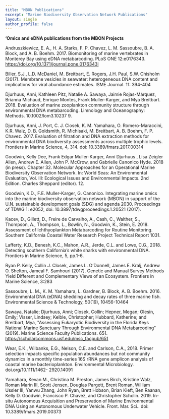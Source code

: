 ```yaml
---
title: "MBON Publications"
excerpt: "Marine Biodiversity Observation Network Publications"
layout: single
author_profile: false
---
```

**‘Omics and eDNA publications from the MBON Projects**

Andruszkiewicz, E. A., H. A. Starks, F. P. Chavez, L. M. Sassoubre, B. A. Block, and A. B. Boehm. 2017\. Biomonitoring of marine vertebrates in Monterey Bay using eDNA metabarcoding. PLoS ONE 12:e0176343\. https://doi.org/10.1371/journal.pone.0176343l

Biller, S.J., L.D. McDaniel, M. Breitbart, E. Rogers, J.H. Paul, S.W. Chisholm (2017). Membrane vesicles in seawater: heterogeneous DNA content and implications for viral abundance estimates. ISME Journal. 11: 394-404

Djurhuus, Anni, Kathleen Pitz, Natalie A. Sawaya, Jaimie Rojas-Márquez, Brianna Michaud, Enrique Montes, Frank Muller-Karger, and Mya Breitbart. 2018\. Evaluation of marine zooplankton community structure through environmental DNA metabarcoding. Limnology and Oceanography: Methods. 10.1002/lom3.10237 9\.

Djurhuus, Anni, J. Port, C. J. Closek, K. M. Yamahara, O. Romero-Maraccini, K.R. Walz, D. B. Goldsmith, R. Michisaki, M. Breitbart, A. B. Boehm, F. P. Chavez. 2017\. Evaluation of filtration and DNA extraction methods for environmental DNA biodiversity assessments across multiple trophic levels. Frontiers in Marine Science, 4, 314\. doi: 10.3389/fmars.2017.00314

Goodwin, Kelly Dee, Frank Edgar Muller-Karger, Anni Djurhuus , Lisa Zeigler Allen, Andrew E. Allen, John P. McCrow, and Gabrielle Canonico Hyde. 2018 (in press). Chapter 32\. Molecular Approaches for an Operational Marine Biodiversity Observation Network. In: World Seas: An Environmental Evaluation, Vol. III: Ecological Issues and Environmental Impacts. 2nd Edition. Charles Sheppard (editor). 12\.

Goodwin, K.D., F.E. Muller-Karger, G. Canonico. Integrating marine omics into the marine biodiversity observation network (MBON) in support of the U.N. sustainable development goals (SDG) and agenda 2030\. Proceedings of TDWG 1: e2052, doi: 10.3897/tdwgproceedings.1.20521 (2017).

Kacev, D., Gillett, D., Freire de Carvalho, A., Cash, C., Walther, S., Thompson, A., Thompson, L., Bowlin, N., Goodwin, K., Stein, E. 2018\. Assessment of Ichthyoplankton Metabarcoding for Routine Monitoring. Southern California Coastal Water Research Project Technical Report 1031.

Lafferty, K.D., Benesh, K.C., Mahon, A.R., Jerde, C.L. and Lowe, C.G., 2018\. Detecting southern California’s white sharks with environmental DNA. Frontiers in Marine Science, 5, pp.1-6.

Ryan P. Kelly, Collin J. Closek, James L. O’Donnell, James E. Kralj, Andrew O. Shelton, Jameal F. Samhouri (2017). Genetic and Manual Survey Methods Yield Different and Complementary Views of an Ecosystem. Frontiers in Marine Science, 3:283

Sassoubre, L. M., K. M. Yamahara, L. Gardner, B. Block, A. B. Boehm. 2016\. Environmental DNA (eDNA) shedding and decay rates of three marine fish. Environmental Science & Technology, 50(19), 10456-10464

Sawaya, Natalie; Djurhuus, Anni; Closek, Collin; Hepner, Megan; Olesin, Emily; Visser, Lindsey; Kelble, Christopher; Hubbard, Katherine; and Breitbart, Mya, "Assessing Eukaryotic Biodiversity in the Florida Keys National Marine Sanctuary Through Environmental DNA Metabarcoding" (2019). Marine Science Faculty Publications. 651\. https://scholarcommons.usf.edu/msc_facpub/651

Wear, E.K., Wilbanks, E.G., Nelson, C.E. and Carlson, C.A., 2018\. Primer selection impacts specific population abundances but not community dynamics in a monthly time-series 16S rRNA gene amplicon analysis of coastal marine bacterioplankton. Environmental Microbiology. doi.org/10.1111/1462- 2920.14091

Yamahara, Kevan M., Christina M. Preston, James Birch, Kristine Walz, Roman Marin III, Scott Jensen, Douglas Pargett, Brent Roman, William Ussler III, Yanwu Zhang, John Ryan, Brett Hobson, Brian Kieft, Ben Raanan, Kelly D. Goodwin, Francisco P. Chavez, and Christopher Scholin. 2019\. In-situ Autonomous Acquisition and Preservation of Marine Environmental DNA Using an Autonomous Underwater Vehicle. Front. Mar. Sci.. doi: 10.3389/fmars.2019.00373
